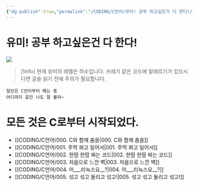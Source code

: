```yaml
---
{"dg-publish":true,"permalink":"/CODING/C언어/유미! 공부 하고싶은거 다 한다!/","tags":["gardenEntry"],"noteIcon":"2"}
---
```



# 유미! 공부 하고싶은건 다 한다!

<img src= "https://cdnimage.ebn.co.kr/news/201402/04_659597_1.jpg">

>[!info] 현재 유미의 레벨은 하수입니다.
>쓰레기 같은 코드에 알레르기가 있으시다면
>글을 읽기 전에 주의가 필요합니다.
	
	일단은 C언어부터 패는 중
	어디까지 갈진 나도 잘 몰라~

# 모든 것은 C로부터 시작되었다.
- [[CODING/C언어/000. C와 함께 춤을\|000. C와 함께 춤을]]
- [[CODING/C언어/001. 주먹 펴고 일어서\|001. 주먹 펴고 일어서]]
- [[CODING/C언어/002. 한땀 한땀 짜는 코드\|002. 한땀 한땀 짜는 코드]]
- [[CODING/C언어/003. 처음으로 느낀 벽\|003. 처음으로 느낀 벽]]
- [[CODING/C언어/004. 어___리눅스요__?\|004. 어___리눅스요__?]]
- [[CODING/C언어/005. 섞고 섞고 돌리고 섞고!\|005. 섞고 섞고 돌리고 섞고!]]